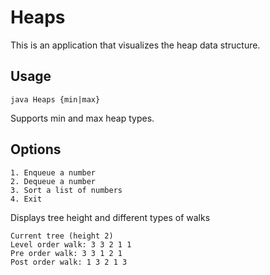 # Heaps

This is an application that visualizes the heap data structure.

## Usage

`java Heaps {min|max}`

Supports min and max heap types.

## Options

```
1. Enqueue a number
2. Dequeue a number
3. Sort a list of numbers
4. Exit
```

Displays tree height and different types of walks
```
Current tree (height 2)
Level order walk: 3 3 2 1 1 
Pre order walk: 3 3 1 2 1 
Post order walk: 1 3 2 1 3
```

